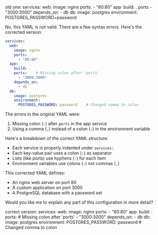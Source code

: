 old one:
services:
  web:
    image: nginx
    ports:
      - "80:80"
  app:
    build: .
    ports
      - "3000:3000"
    depends_on:
      - db
  db:
    image: postgres
    environment:
      POSTGRES_PASSWORD=password


No, this YAML is not valid. There are a few syntax errors. Here's the corrected version:

```yaml
services:
  web:
    image: nginx
    ports:
      - "80:80"
  app:
    build: .
    ports:    # Missing colon after 'ports'
      - "3000:3000"
    depends_on:
      - db
  db:
    image: postgres
    environment:
      POSTGRES_PASSWORD: password    # Changed comma to colon
```

The errors in the original YAML were:
1. Missing colon (`:`) after `ports` in the app service
2. Using a comma (`,`) instead of a colon (`:`) in the environment variable

Here's a breakdown of the correct YAML structure:
- Each service is properly indented under `services:`
- Each key-value pair uses a colon (`:`) as separator
- Lists (like ports) use hyphens (`-`) for each item
- Environment variables use colons (`:`) not commas (`,`)

This corrected YAML defines:
- An nginx web server on port 80
- A custom application on port 3000
- A PostgreSQL database with a password set

Would you like me to explain any part of this configuration in more detail?


correct version:
services:
  web:
    image: nginx
    ports:
      - "80:80"
  app:
    build: .
    ports:    # Missing colon after 'ports'
      - "3000:3000"
    depends_on:
      - db
  db:
    image: postgres
    environment:
      POSTGRES_PASSWORD: password    # Changed comma to colon